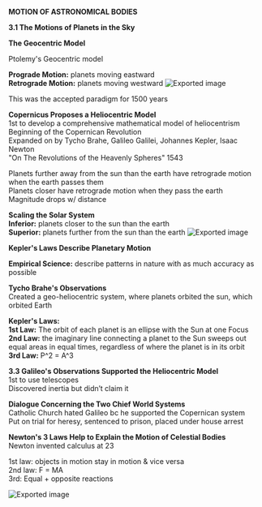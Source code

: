 **MOTION OF ASTRONOMICAL BODIES**
 
**3.1 The Motions of Planets in the Sky**
 
**The Geocentric Model**
 
Ptolemy's Geocentric model
 
**Prograde Motion:** planets moving eastward  
**Retrograde Motion:** planets moving westward
 ![Exported image](Exported%20image%2020240525203852-0.png)

This was the accepted paradigm for 1500 years
 
**Copernicus Proposes a Heliocentric Model**  
1st to develop a comprehensive mathematical model of heliocentrism  
Beginning of the Copernican Revolution  
Expanded on by Tycho Brahe, Galileo Galilei, Johannes Kepler, Isaac Newton  
"On The Revolutions of the Heavenly Spheres" 1543
 
Planets further away from the sun than the earth have retrograde motion when the earth passes them  
Planets closer have retrograde motion when they pass the earth  
Magnitude drops w/ distance
 
**Scaling the Solar System**  
**Inferior:** planets closer to the sun than the earth  
**Superior:** planets further from the sun than the earth
 ![Exported image](Exported%20image%2020240525203852-1.png)  

**Kepler's Laws Describe Planetary Motion**
 
**Empirical Science:** describe patterns in nature with as much accuracy as possible
 
**Tycho Brahe's Observations**  
Created a geo-heliocentric system, where planets orbited the sun, which orbited Earth
 
**Kepler's Laws:**  
**1st Law:** The orbit of each planet is an ellipse with the Sun at one Focus  
**2nd Law:** the imaginary line connecting a planet to the Sun sweeps out equal areas in equal times, regardless of where the planet is in its orbit  
**3rd Law:** P^2 = A^3
 
**3.3 Galileo's Observations Supported the Heliocentric Model**  
1st to use telescopes  
Discovered inertia but didn’t claim it
 
**Dialogue Concerning the Two Chief World Systems**  
Catholic Church hated Galileo bc he supported the Copernican system  
Put on trial for heresy, sentenced to prison, placed under house arrest
 
**Newton's 3 Laws Help to Explain the Motion of Celestial Bodies**  
Newton invented calculus at 23
 
1st law: objects in motion stay in motion & vice versa  
2nd law: F = MA  
3rd: Equal + opposite reactions
    
![Exported image](Exported%20image%2020240525203852-2.png)